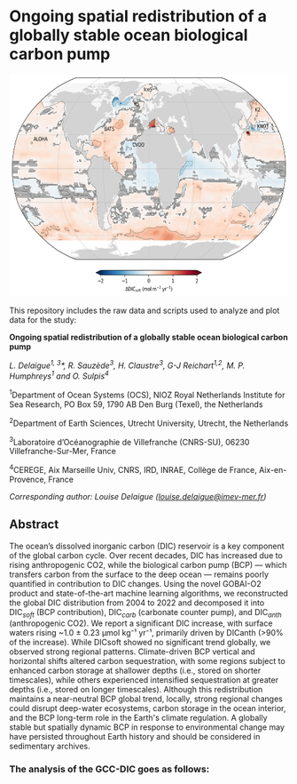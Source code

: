# Ongoing spatial redistribution of a globally stable ocean biological carbon pump
 
<img src="figs/Figure2a_with_uncertainty.png" width="600" height="400" />

This repository includes the raw data and scripts used to analyze and plot data for the study:

**Ongoing spatial redistribution of a globally stable ocean biological carbon pump**

*L. Delaigue<sup>1, 3</sup>\*, R. Sauzède<sup>3</sup>, H. Claustre<sup>3</sup>, G-J Reichart<sup>1,2</sup>, M. P. Humphreys<sup>1</sup> and O. Sulpis<sup>4</sup>*

<sup>1</sup>Department of Ocean Systems (OCS), NIOZ Royal Netherlands Institute for Sea Research, PO Box 59, 1790 AB Den Burg (Texel), the Netherlands

<sup>2</sup>Department of Earth Sciences, Utrecht University, Utrecht, the Netherlands

<sup>3</sup>Laboratoire d’Océanographie de Villefranche (CNRS-SU), 06230 Villefranche-Sur-Mer, France

<sup>4</sup>CEREGE, Aix Marseille Univ, CNRS, IRD, INRAE, Collège de France, Aix-en-Provence, France

*Corresponding author: Louise Delaigue ([louise.delaigue@imev-mer.fr](mailto:louise.delaigue@imev-mer.fr))*

## Abstract
The ocean’s dissolved inorganic carbon (DIC) reservoir is a key component of the global carbon cycle. Over recent decades, DIC has increased due to rising anthropogenic CO2, while the biological carbon pump (BCP) — which transfers carbon from the surface to the deep ocean — remains poorly quantified in contribution to DIC changes. Using the novel GOBAI-O2 product and state-of-the-art machine learning algorithms, we reconstructed the global DIC distribution from 2004 to 2022 and decomposed it into DIC$_{soft}$ (BCP contribution), DIC$_{carb}$ (carbonate counter pump), and DIC$_{anth}$ (anthropogenic CO2). We report a significant DIC increase, with surface waters rising ~1.0 ± 0.23 μmol kg⁻¹ yr⁻¹, primarily driven by DICanth (>90% of the increase). While DICsoft showed no significant trend globally, we observed strong regional patterns. Climate-driven BCP vertical and horizontal shifts altered carbon sequestration, with some regions subject to enhanced carbon storage at shallower depths (i.e., stored on shorter timescales), while others experienced intensified sequestration at greater depths (i.e., stored on longer timescales). Although this redistribution maintains a near-neutral BCP global trend, locally, strong regional changes could disrupt deep-water ecosystems, carbon storage in the ocean interior, and the BCP long-term role in the Earth's climate regulation. A globally stable but spatially dynamic BCP in response to environmental change may have persisted throughout Earth history and should be considered in sedimentary archives.


### The analysis of the GCC-DIC goes as follows:
